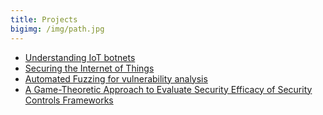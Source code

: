 ```yaml
---
title: Projects
bigimg: /img/path.jpg
---
```


* [Understanding IoT botnets](https://www.researchgate.net/publication/325478001_Understanding_IoT_botnets)
* [Securing the Internet of Things](https://www.researchgate.net/project/Securing-the-Internet-of-Things-2)
* [Automated Fuzzing for vulnerability analysis](https://www.researchgate.net/publication/330684293_Automated_Fuzzing_for_vulnerability_analysis)
* [A Game-Theoretic Approach to Evaluate Security Efficacy of Security Controls Frameworks](https://www.researchgate.net/publication/339129540_A_Game-Theoretic_Approach_to_Evaluate_Security_Efficacy_of_Security_Controls_Frameworks)
